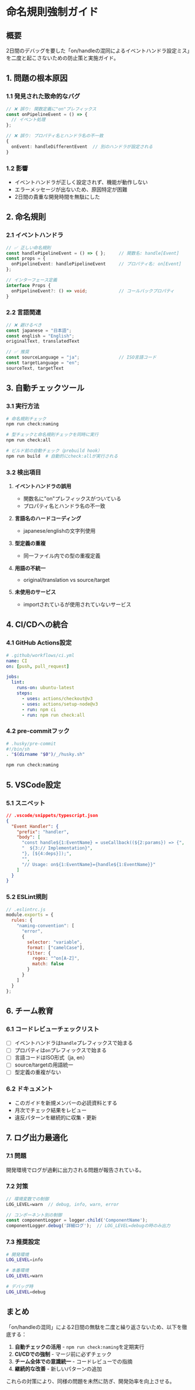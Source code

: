 # 命名規則強制ガイド

## 概要

2日間のデバッグを要した「on/handleの混同によるイベントハンドラ設定ミス」を二度と起こさないための防止策と実施ガイド。

## 1. 問題の根本原因

### 1.1 発見された致命的なバグ

```typescript
// ❌ 誤り: 関数定義に"on"プレフィックス
const onPipelineEvent = () => {
  // イベント処理
};

// ❌ 誤り: プロパティ名とハンドラ名の不一致
{
  onEvent: handleDifferentEvent  // 別のハンドラが設定される
}
```

### 1.2 影響

- イベントハンドラが正しく設定されず、機能が動作しない
- エラーメッセージが出ないため、原因特定が困難
- 2日間の貴重な開発時間を無駄にした

## 2. 命名規則

### 2.1 イベントハンドラ

```typescript
// ✅ 正しい命名規則
const handlePipelineEvent = () => { };     // 関数名: handle[Event]
const props = {
  onPipelineEvent: handlePipelineEvent     // プロパティ名: on[Event]
};

// インターフェース定義
interface Props {
  onPipelineEvent?: () => void;            // コールバックプロパティ
}
```

### 2.2 言語関連

```typescript
// ❌ 避けるべき
const japanese = "日本語";
const english = "English";
originalText, translatedText

// ✅ 推奨
const sourceLanguage = "ja";               // ISO言語コード
const targetLanguage = "en";
sourceText, targetText
```

## 3. 自動チェックツール

### 3.1 実行方法

```bash
# 命名規則チェック
npm run check:naming

# 型チェックと命名規則チェックを同時に実行
npm run check:all

# ビルド前の自動チェック（prebuild hook）
npm run build  # 自動的にcheck:allが実行される
```

### 3.2 検出項目

1. **イベントハンドラの誤用**
   - 関数名に"on"プレフィックスがついている
   - プロパティ名とハンドラ名の不一致

2. **言語名のハードコーディング**
   - japanese/englishの文字列使用

3. **型定義の重複**
   - 同一ファイル内での型の重複定義

4. **用語の不統一**
   - original/translation vs source/target

5. **未使用のサービス**
   - importされているが使用されていないサービス

## 4. CI/CDへの統合

### 4.1 GitHub Actions設定

```yaml
# .github/workflows/ci.yml
name: CI
on: [push, pull_request]

jobs:
  lint:
    runs-on: ubuntu-latest
    steps:
      - uses: actions/checkout@v3
      - uses: actions/setup-node@v3
      - run: npm ci
      - run: npm run check:all
```

### 4.2 pre-commitフック

```bash
# .husky/pre-commit
#!/bin/sh
. "$(dirname "$0")/_/husky.sh"

npm run check:naming
```

## 5. VSCode設定

### 5.1 スニペット

```json
// .vscode/snippets/typescript.json
{
  "Event Handler": {
    "prefix": "handler",
    "body": [
      "const handle${1:EventName} = useCallback((${2:params}) => {",
      "  ${3:// Implementation}",
      "}, [${4:deps}]);",
      "",
      "// Usage: on${1:EventName}={handle${1:EventName}}"
    ]
  }
}
```

### 5.2 ESLint規則

```javascript
// .eslintrc.js
module.exports = {
  rules: {
    "naming-convention": [
      "error",
      {
        selector: "variable",
        format: ["camelCase"],
        filter: {
          regex: "^on[A-Z]",
          match: false
        }
      }
    ]
  }
};
```

## 6. チーム教育

### 6.1 コードレビューチェックリスト

- [ ] イベントハンドラは`handle`プレフィックスで始まる
- [ ] プロパティは`on`プレフィックスで始まる
- [ ] 言語コードはISO形式（ja, en）
- [ ] source/targetの用語統一
- [ ] 型定義の重複がない

### 6.2 ドキュメント

- このガイドを新規メンバーの必読資料とする
- 月次でチェック結果をレビュー
- 違反パターンを継続的に収集・更新

## 7. ログ出力最適化

### 7.1 問題

開発環境でログが過剰に出力される問題が報告されている。

### 7.2 対策

```typescript
// 環境変数での制御
LOG_LEVEL=warn  // debug, info, warn, error

// コンポーネント別の制御
const componentLogger = logger.child('ComponentName');
componentLogger.debug('詳細ログ');  // LOG_LEVEL=debugの時のみ出力
```

### 7.3 推奨設定

```bash
# 開発環境
LOG_LEVEL=info

# 本番環境  
LOG_LEVEL=warn

# デバッグ時
LOG_LEVEL=debug
```

## まとめ

「on/handleの混同」による2日間の無駄を二度と繰り返さないため、以下を徹底する：

1. **自動チェックの活用** - `npm run check:naming`を定期実行
2. **CI/CDでの強制** - マージ前に必ずチェック
3. **チーム全体での意識統一** - コードレビューでの指摘
4. **継続的な改善** - 新しいパターンの追加

これらの対策により、同様の問題を未然に防ぎ、開発効率を向上させる。